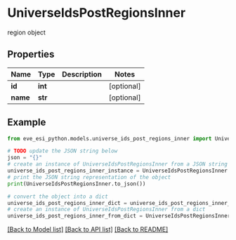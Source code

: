 # UniverseIdsPostRegionsInner

region object

## Properties

Name | Type | Description | Notes
------------ | ------------- | ------------- | -------------
**id** | **int** |  | [optional] 
**name** | **str** |  | [optional] 

## Example

```python
from eve_esi_python.models.universe_ids_post_regions_inner import UniverseIdsPostRegionsInner

# TODO update the JSON string below
json = "{}"
# create an instance of UniverseIdsPostRegionsInner from a JSON string
universe_ids_post_regions_inner_instance = UniverseIdsPostRegionsInner.from_json(json)
# print the JSON string representation of the object
print(UniverseIdsPostRegionsInner.to_json())

# convert the object into a dict
universe_ids_post_regions_inner_dict = universe_ids_post_regions_inner_instance.to_dict()
# create an instance of UniverseIdsPostRegionsInner from a dict
universe_ids_post_regions_inner_from_dict = UniverseIdsPostRegionsInner.from_dict(universe_ids_post_regions_inner_dict)
```
[[Back to Model list]](../README.md#documentation-for-models) [[Back to API list]](../README.md#documentation-for-api-endpoints) [[Back to README]](../README.md)


